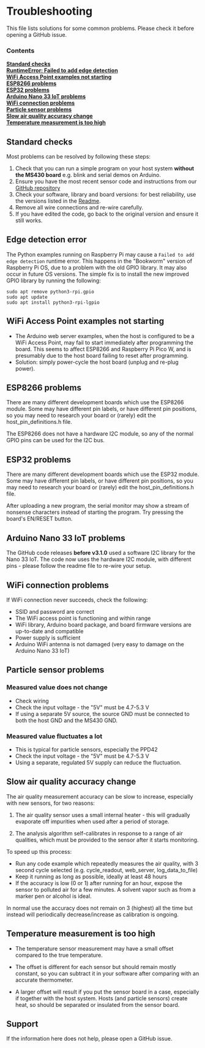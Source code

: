 # Troubleshooting

<!-- PLEASE NOTE: this document is formatted in Markdown and is best read using a suitable viewer -->

This file lists solutions for some common problems. Please check it before opening a GitHub issue.

### Contents
**[Standard checks](#standard-checks)**<br>
**[RuntimeError: Failed to add edge detection](#edge-detection-error)**<br>
**[WiFi Access Point examples not starting](#wifi-access-point-examples-not-starting)**<br>
**[ESP8266 problems](#esp8266-problems)**<br>
**[ESP32 problems](#esp32-problems)**<br>
**[Arduino Nano 33 IoT problems](#arduino-nano-33-iot-problems)**<br>
**[WiFi connection problems](#wifi-connection-problems)**<br>
**[Particle sensor problems](#particle-sensor-problems)**<br>
**[Slow air quality accuracy change](#slow-air-quality-accuracy-change)**<br>
**[Temperature measurement is too high](#temperature-measurement-is-too-high)**<br>


## Standard checks

Most problems can be resolved by following these steps:

1. Check that you can run a simple program on your host system **without the MS430 board** e.g. blink and serial demos on Arduino.
2. Ensure you have the most recent sensor code and instructions from our [GitHub repository](https://www.github.com/metriful/sensor)
3. Check your software, library and board versions: for best reliability, use the versions listed in the [Readme](README.md#library-and-software-versions).
4. Remove all wire connections and re-wire carefully.
5. If you have edited the code, go back to the original version and ensure it still works.


## Edge detection error

The Python examples running on Raspberry Pi may cause a ```Failed to add edge detection``` runtime error. This happens in the "Bookworm" version of Raspberry Pi OS, due to a problem with the old GPIO library. It may also occur in future OS versions. The simple fix is to install the new improved GPIO library by running the following:
```
sudo apt remove python3-rpi.gpio
sudo apt update
sudo apt install python3-rpi-lgpio
```


## WiFi Access Point examples not starting

* The Arduino web server examples, when the host is configured to be a WiFi Access Point, may fail to start immediately after programming the board. This seems to affect ESP8266 and Raspberry Pi Pico W, and is presumably due to the host board failing to reset after programming.
* Solution: simply power-cycle the host board (unplug and re-plug power).


## ESP8266 problems

There are many different development boards which use the ESP8266 module. Some may have different pin labels, or have different pin positions, so you may need to research your board or (rarely) edit the host_pin_definitions.h file.

The ESP8266 does not have a hardware I2C module, so any of the normal GPIO pins can be used for the I2C bus. 


## ESP32 problems

There are many different development boards which use the ESP32 module. Some may have different pin labels, or have different pin positions, so you may need to research your board or (rarely) edit the host_pin_definitions.h file.

After uploading a new program, the serial monitor may show a stream of nonsense characters instead of starting the program. Try pressing the board's EN/RESET button.


## Arduino Nano 33 IoT problems

The GitHub code releases **before v3.1.0** used a software I2C library for the Nano 33 IoT. The code now uses the hardware I2C module, with different pins - please follow the readme file to re-wire your setup.


## WiFi connection problems

If WiFi connection never succeeds, check the following:
* SSID and password are correct
* The WiFi access point is functioning and within range
* WiFi library, Arduino board package, and board firmware versions are up-to-date and compatible
* Power supply is sufficient
* Arduino WiFi antenna is not damaged (very easy to damage on the Arduino Nano 33 IoT)


## Particle sensor problems

### Measured value does not change
* Check wiring 
* Check the input voltage - the "5V" must be 4.7-5.3 V
* If using a separate 5V source, the source GND must be connected to both the host GND and the MS430 GND.

### Measured value fluctuates a lot
* This is typical for particle sensors, especially the PPD42
* Check the input voltage - the "5V" must be 4.7-5.3 V
* Using a separate, regulated 5V supply can reduce the fluctuation.


## Slow air quality accuracy change

The air quality measurement accuracy can be slow to increase, especially with new sensors, for two reasons:

1. The air quality sensor uses a small internal heater - this will gradually evaporate off impurities when used after a period of storage. 

2. The analysis algorithm self-calibrates in response to a range of air qualities, which must be provided to the sensor after it starts monitoring.

To speed up this process:

* Run any code example which repeatedly measures the air quality, with 3 second cycle selected (e.g. cycle_readout, web_server, log_data_to_file)
* Keep it running as long as possible, ideally at least 48 hours
* If the accuracy is low (0 or 1) after running for an hour, expose the sensor to polluted air for a few minutes. A solvent vapor such as from a marker pen or alcohol is ideal.

In normal use the accuracy does not remain on 3 (highest) all the time but instead will periodically decrease/increase as calibration is ongoing.


## Temperature measurement is too high

* The temperature sensor measurement may have a small offset compared to the true temperature.

* The offset is different for each sensor but should remain mostly constant, so you can subtract it in your software after comparing with an accurate thermometer.

* A larger offset will result if you put the sensor board in a case, especially if together with the host system. Hosts (and particle sensors) create heat, so should be separated or insulated from the sensor board. 



## Support

If the information here does not help, please open a GitHub issue.


